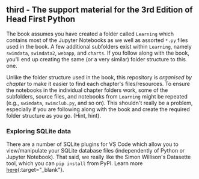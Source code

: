 ## third - The support material for the 3rd Edition of Head First Python

The book assumes you have created a folder called `Learning` which contains most of the Jupyter Notebooks as we well as assorted `*.py` files used in the book. A few additional subfolders exist within `Learning`, namely `swimdata`, `swimdata2`, `webapp`, and `charts`. If you follow along with the book, you'll end up creating the same (or a very similar) folder structure to this one. 

Unlike the folder structure used in the book, this repository is *organised by chapter* to make it easier to find each chapter's files/resources. To ensure the notebooks in the individual chapter folders work, some of the subfolders, source files, and notebooks from `Learning` might be repeated (e.g., `swimdata`, `swimclub.py`, and so on). This shouldn't really be a problem, especially if you are following along with the book and create the required folder structure as you go.  (Hint, hint).

### Exploring SQLite data

There are a number of SQLite plugins for VS Code which allow you to view/manipulate your SQLite database files (independently of Python or Jupyter Notebook). That said, we really like the Simon Willison's Datasette tool, which you can `pip install` from PyPI.  Learn more [here](https://pypi.org/project/datasette/){:target="_blank"}.
